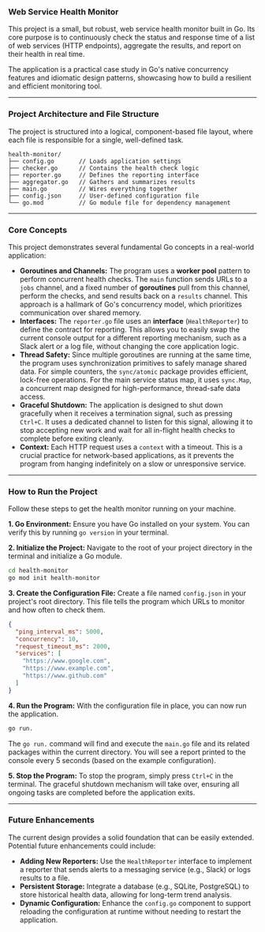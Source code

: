 ### Web Service Health Monitor

This project is a small, but robust, web service health monitor built in Go. Its core purpose is to continuously check the status and response time of a list of web services (HTTP endpoints), aggregate the results, and report on their health in real time.

The application is a practical case study in Go's native concurrency features and idiomatic design patterns, showcasing how to build a resilient and efficient monitoring tool.

-----

### Project Architecture and File Structure

The project is structured into a logical, component-based file layout, where each file is responsible for a single, well-defined task.

```
health-monitor/
├── config.go       // Loads application settings
├── checker.go      // Contains the health check logic
├── reporter.go     // Defines the reporting interface
├── aggregator.go   // Gathers and summarizes results
├── main.go         // Wires everything together
├── config.json     // User-defined configuration file
└── go.mod          // Go module file for dependency management
```

-----

### Core Concepts

This project demonstrates several fundamental Go concepts in a real-world application:

  * **Goroutines and Channels:** The program uses a **worker pool** pattern to perform concurrent health checks. The `main` function sends URLs to a `jobs` channel, and a fixed number of **goroutines** pull from this channel, perform the checks, and send results back on a `results` channel. This approach is a hallmark of Go's concurrency model, which prioritizes communication over shared memory.
  * **Interfaces:** The `reporter.go` file uses an **interface** (`HealthReporter`) to define the contract for reporting. This allows you to easily swap the current console output for a different reporting mechanism, such as a Slack alert or a log file, without changing the core application logic.
  * **Thread Safety:** Since multiple goroutines are running at the same time, the program uses synchronization primitives to safely manage shared data. For simple counters, the `sync/atomic` package provides efficient, lock-free operations. For the main service status map, it uses `sync.Map`, a concurrent map designed for high-performance, thread-safe data access.
  * **Graceful Shutdown:** The application is designed to shut down gracefully when it receives a termination signal, such as pressing `Ctrl+C`. It uses a dedicated channel to listen for this signal, allowing it to stop accepting new work and wait for all in-flight health checks to complete before exiting cleanly.
  * **Context:** Each HTTP request uses a `context` with a timeout. This is a crucial practice for network-based applications, as it prevents the program from hanging indefinitely on a slow or unresponsive service.

-----

### How to Run the Project

Follow these steps to get the health monitor running on your machine.

**1. Go Environment:**
Ensure you have Go installed on your system. You can verify this by running `go version` in your terminal.

**2. Initialize the Project:**
Navigate to the root of your project directory in the terminal and initialize a Go module.

```bash
cd health-monitor
go mod init health-monitor
```

**3. Create the Configuration File:**
Create a file named `config.json` in your project's root directory. This file tells the program which URLs to monitor and how often to check them.

```json
{
  "ping_interval_ms": 5000,
  "concurrency": 10,
  "request_timeout_ms": 2000,
  "services": [
    "https://www.google.com",
    "https://www.example.com",
    "https://www.github.com"
  ]
}
```

**4. Run the Program:**
With the configuration file in place, you can now run the application.

```bash
go run.
```

The `go run.` command will find and execute the `main.go` file and its related packages within the current directory. You will see a report printed to the console every 5 seconds (based on the example configuration).

**5. Stop the Program:**
To stop the program, simply press `Ctrl+C` in the terminal. The graceful shutdown mechanism will take over, ensuring all ongoing tasks are completed before the application exits.

-----

### Future Enhancements

The current design provides a solid foundation that can be easily extended. Potential future enhancements could include:

  * **Adding New Reporters:** Use the `HealthReporter` interface to implement a reporter that sends alerts to a messaging service (e.g., Slack) or logs results to a file.
  * **Persistent Storage:** Integrate a database (e.g., SQLite, PostgreSQL) to store historical health data, allowing for long-term trend analysis.
  * **Dynamic Configuration:** Enhance the `config.go` component to support reloading the configuration at runtime without needing to restart the application.
